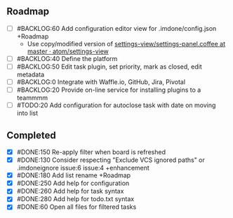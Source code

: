 Roadmap
----
- [ ] #BACKLOG:60 Add configuration editor view for .imdone/config.json +Roadmap
  - Use copy/modified version of [settings-view/settings-panel.coffee at master · atom/settings-view](https://github.com/atom/settings-view/blob/master/lib/settings-panel.coffee)
- [ ] #BACKLOG:40 Define the platform
- [ ] #BACKLOG:50 Edit task plugin, set priority, mark as closed, edit metadata
- [ ] #BACKLOG:0 Integrate with Waffle.io, GitHub, Jira, Pivotal
- [ ] #BACKLOG:20 Provide on-line service for installing plugins to a teammmm
- [ ] #TODO:20 Add configuration for autoclose task with date on moving into list

Completed
----
- [x] #DONE:150 Re-apply filter when board is refreshed
- [x] #DONE:130 Consider respecting "Exclude VCS ignored paths" or .imdoneignore issue:6 issue:4 +enhancement
- [x] #DONE:180 Add list rename +Roadmap
- [x] #DONE:250 Add help for configuration
- [x] #DONE:260 Add help for task syntax
- [x] #DONE:280 Add help for todo.txt syntax
- [x] #DONE:60 Open all files for filtered tasks
